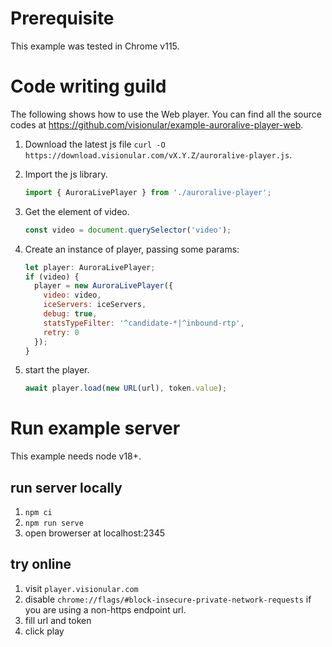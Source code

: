 # Prerequisite

This example was tested in Chrome v115.

# Code writing guild

The following shows how to use the Web player. You can find all the source codes at https://github.com/visionular/example-auroralive-player-web.

1. Download the latest js file `curl -O https://download.visionular.com/vX.Y.Z/auroralive-player.js`.

2. Import the js library.

   ```js
   import { AuroraLivePlayer } from './auroralive-player';
   ```

3. Get the element of video.

   ```js
   const video = document.querySelector('video');
   ```

4. Create an instance of player, passing some params:

   ```js
   let player: AuroraLivePlayer;
   if (video) {
     player = new AuroraLivePlayer({
       video: video,
       iceServers: iceServers,
       debug: true,
       statsTypeFilter: '^candidate-*|^inbound-rtp',
       retry: 0
     });
   }
   ```

5. start the player.

   ```js
   await player.load(new URL(url), token.value);
   ```

# Run example server

This example needs node v18+.

## run server locally

1. `npm ci`
2. `npm run serve`
3. open browerser at localhost:2345

## try online

1. visit `player.visionular.com`
2. disable `chrome://flags/#block-insecure-private-network-requests` if you are using a non-https endpoint url.
3. fill url and token
4. click play
